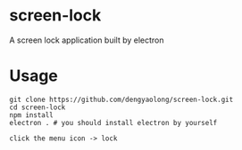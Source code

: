# screen-lock
A screen lock application built by electron

# Usage
```
git clone https://github.com/dengyaolong/screen-lock.git
cd screen-lock
npm install
electron . # you should install electron by yourself

click the menu icon -> lock
```
